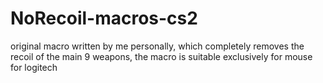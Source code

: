 # NoRecoil-macros-cs2
original macro written by me personally, which completely removes the recoil of the main 9 weapons, the macro is suitable exclusively for mouse for logitech
